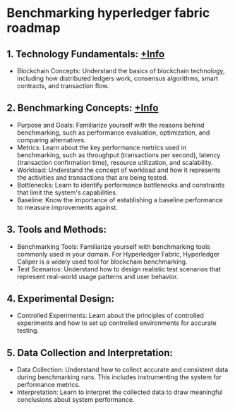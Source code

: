 # Benchmarking hyperledger fabric roadmap 
## 1. Technology Fundamentals: [+Info](./1/readme.md)
- Blockchain Concepts: Understand the basics of blockchain technology, including how distributed ledgers work, consensus algorithms, smart contracts, and transaction flow.

## 2. Benchmarking Concepts: [+Info](./2/readme.md)
- Purpose and Goals: Familiarize yourself with the reasons behind benchmarking, such as performance evaluation, optimization, and comparing alternatives.
- Metrics: Learn about the key performance metrics used in benchmarking, such as throughput (transactions per second), latency (transaction confirmation time), resource utilization, and scalability.
- Workload: Understand the concept of workload and how it represents the activities and transactions that are being tested.
- Bottlenecks: Learn to identify performance bottlenecks and constraints that limit the system's capabilities.
- Baseline: Know the importance of establishing a baseline performance to measure improvements against.

## 3. Tools and Methods:
- Benchmarking Tools: Familiarize yourself with benchmarking tools commonly used in your domain. For Hyperledger Fabric, Hyperledger Caliper is a widely used tool for blockchain benchmarking.
- Test Scenarios: Understand how to design realistic test scenarios that represent real-world usage patterns and user behavior.

## 4. Experimental Design:
- Controlled Experiments: Learn about the principles of controlled experiments and how to set up controlled environments for accurate testing.

## 5. Data Collection and Interpretation:
- Data Collection: Understand how to collect accurate and consistent data during benchmarking runs. This includes instrumenting the system for performance metrics.
- Interpretation: Learn to interpret the collected data to draw meaningful conclusions about system performance.

